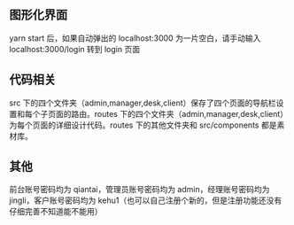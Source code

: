 ## 图形化界面

yarn start 后，如果自动弹出的 localhost:3000 为一片空白，请手动输入 localhost:3000/login 转到 login 页面

## 代码相关

src 下的四个文件夹（admin,manager,desk,client）保存了四个页面的导航栏设置和每个子页面的路由。routes 下的四个文件夹（admin,manager,desk,client）为每个页面的详细设计代码。routes 下的其他文件夹和 src/components 都是素材库。

## 其他

前台账号密码均为 qiantai，管理员账号密码均为 admin，经理账号密码均为 jingli，客户账号密码均为 kehu1（也可以自己注册个新的，但是注册功能还没有仔细完善不知道能不能用）
